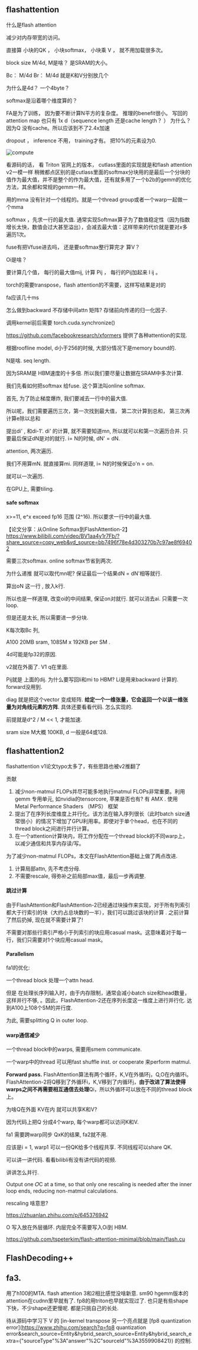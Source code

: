 ## flashattention

什么是flash attention

减少对内存带宽的访问。 



直接算 小块的QK ， 小块softmax， 小块乘 V ， 就不用加载很多次。 

block size  M/4d,  M是啥？ 是SRAM的大小。 

Bc： M/4d  Br：   M/4d 就是K和V分别放几个

为什么是4d？ 一个4byte？ 

softmax是沿着哪个维度算的？ 

FA是为了训练， 因为要不断计算N平方的复杂度。 推理的benefit很小。 写回的attention map 也只有 1x d（sequence length 还是cache length？ ） 为什么？  因为Q 没有cache。所以应该到不了2.4x加速

dropout ， inference 不用， training才有。 把10%的元素设为0.

![compute](https://pic2.zhimg.com/v2-770d5900b90b3e32271cc2a60782717d_r.jpg)





看源码的话， 看 Triton 官网上的版本，  cutlass里面的实现就是和flash attention v2一模一样 稍微都点区别的是cutlass里面的softmax分块用的是最后一个分块的值作为最大值，并不是整个的作为最大值，还有就多用了一个b2b的gemm的优化方法，其余都和常规的gemm一样。

 用的mma 没有针对一个线程的。就是一个thread group或者一个warp一起做一个mma

softmax ，先求一行的最大值.  通常实现Softmax算子为了数值稳定性（因为指数增长太快，数值会过大甚至溢出），会减去最大值：这样带来的代价就是要对𝑥多遍历1次。

fuse有把Vfuse进去吗， 还是要softmax整行算完才 算V？ 

Oi是啥？ 

要计算几个值， 每行的最大值mij,   计算  Pij ， 每行的Pij加起来  l ij 。

 

torch的需要transpose，flash attention的不需要，这样写结果是对的

fa应该几十ms 



怎么做到backward 不存储中间attn 矩阵?  存储前向传递的归一化因子. 



调用kernel前后需要 torch.cuda.synchronize()



https://github.com/facebookresearch/xformers 提供了各种attention的实现. 



根据roofline model, d小于256的时候, 大部分情况下是memory bound的. 

N是啥. seq length. 

因为SRAM是 HBM速度的十多倍.  所以我们要尽量让数据在SRAM中多次计算.

我们先看如何把softmax 给fuse. 这个算法叫online softmax.

首先, 为了防止梯度爆炸,  我们要减去一行中的最大值. 

所以呢，我们需要遍历三次，第一次找到最大值， 第二次计算到总和，    第三次再计算e除以总和

提出di' , 和di-1'.  di' 的计算, 就不需要知道mn, 所以就可以和第一次遍历合并. 只要最后保证dN是对的就行.  i= N的时候, dN' = dN.

attention, 两次遍历. 

我们不用算mN. 就直接算mi. 同样道理, i= N的时候保证o'n = on.

就可以一次遍历.

在GPU上, 需要tiling.

#### safe softmax

x>=11, e^x exceed fp16 范围 (2^16).   所以要求一行中的最大值.

【论文分享：从Online Softmax到FlashAttention-2】 https://www.bilibili.com/video/BV1aa4y1r7Fb/?share_source=copy_web&vd_source=bb7496f78e4d303270b7c97ae8f69402

需要三次softmax. online softmax节省到两次.  

为什么递推 就可以取代mn呢? 保证最后一个结果dN = dN'相等就行. 

算出oN 这一行 , 放入k行.

所以也是一样道理, 改变oi的中间结果, 保证on对就行.  就可以消去ai. 只需要一次loop.

但是还是太长, 所以需要进一步分块.

K每次取Bc 列, 

A100 20MB  sram, 108SM x 192KB per SM .

4d可能是fp32的原因. 

v2就在外面了. V1 q在里面. 

Pij就是 上面的dij.  为什么要写回li和mi to HBM?  Li是用来backward 计算的. forward没用到. 

diag 就是把这个vector 变成矩阵.  **给定一个一维张量，它会返回一个以该一维张量为对角线元素的方阵**.  具体还要看看代码. 怎么实现的. 



前提就是d^2 / M << 1, 才能加速. 

sram size M大概 100KB, d 一般是64或128.

## flashattention2

flashattention v1论文typo太多了，有些思路也被v2推翻了

贡献

1. 减少non-matmul FLOPs并尽可能多地执行matmul FLOPs非常重要。利用gemm 专用单元, 如nvidia的tensorcore, 苹果是否也有?  有 AMX  . 使用 Metal Performance Shaders （MPS） 框架
2. 提出了在序列长度维度上并行化。该方法在输入序列很长（此时batch size通常很小）的情况下增加了GPU利用率。即使对于单个head，也在不同的thread block之间进行并行计算。
3. 在一个attention计算块内，将工作分配在一个thread block的不同warp上，以减少通信和共享内存读/写。



为了减少non-matmul FLOPs，本文在FlashAttention基础上做了两点改进. 

1. 计算局部attn, 先不考虑分母.
2. 不需要rescale, 得弥补之前局部max值，最后一步再调整. 

#### 跳过计算

由于FlashAttention和FlashAttention-2已经通过块操作来实现，对于所有列索引都大于行索引的块（大约占总块数的一半），我们可以跳过该块的计算 .   之前计算了然后扔掉, 现在就不需要计算了! 

不需要对那些行索引严格小于列索引的块应用casual mask。这意味着对于每一行，我们只需要对1个块应用casual mask。

#### Parallelism

fa1的优化:

一个thread block 处理一个attn head. 

但是 在处理长序列输入时，由于内存限制，通常会减小batch size和head数量，这样并行不够, 。因此，FlashAttention-2还在序列长度这一维度上进行并行化.   达到A100上108个SM的并行度. 

为此, 需要splitting Q in outer loop.

#### warp通信减少

一个thread block中的warps,  需要用smem communicate. 

一个warp中的thread 可以用fast shuffle inst. or cooperate 来perform matmul.

**Forward pass.** FlashAttention算法有两个循环，K,V在外循环j，Q,O在内循环i。FlashAttention-2将Q移到了外循环i，K,V移到了内循环j，**由于改进了算法使得warps之间不再需要相互通信去处理**Qi，所以外循环可以放在不同的thread block上。

为啥Q在外面 KV在内 就可以共享K和V?

因为代码上把Q 分成4个warp, 每个warp都可以访问K和V.

fa1 需要跨warp同步 QxK的结果,  fa2就不用.

应该是i = 1, warp1 可以一份QK给多个线程共享. 不同线程可以share QK.

可以讲一讲代码.  看看bilibli有没有讲代码的视频. 

讲讲怎么并行. 



Output one 𝑂C at a time, so that only one rescaling is needed after the inner loop ends, reducing non-matmul calculations.

rescaling 啥意思?

  https://zhuanlan.zhihu.com/p/645376942

O 写入放在外层循环. 内层完全不需要写入Oi到 HBM.

https://github.com/tspeterkim/flash-attention-minimal/blob/main/flash.cu

## FlashDecoding++  

## fa3. 

用了h100的MTA. flash attention 3和2相比感觉没啥新意. sm90 hgemm版本的attention在cudnn里早就有了. fp8的用triton也早就实现过了. 也只是有些shape下快，不少shape还更慢呢. 都是只挑自己的长处. 

待从源码中学习下 V 的 [in-kernel transpose 另一个亮点就是 [fp8 quantization error](https://www.zhihu.com/search?q=fp8 quantization error&search_source=Entity&hybrid_search_source=Entity&hybrid_search_extra={"sourceType"%3A"answer"%2C"sourceId"%3A3559908421}) 的控制.



